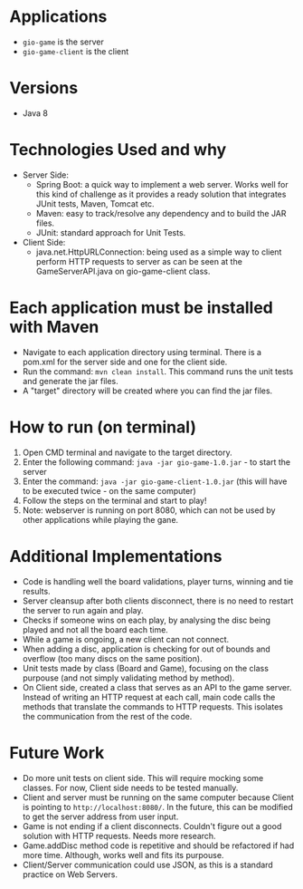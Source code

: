 # Applications
- ```gio-game``` is the server
- ```gio-game-client``` is the client

# Versions
- Java 8

# Technologies Used and why
- Server Side:
  - Spring Boot: a quick way to implement a web server. Works well for this kind of challenge as it provides a ready solution that integrates JUnit tests, Maven, Tomcat etc. 
  - Maven: easy to track/resolve any dependency and to build the JAR files.
  - JUnit: standard approach for Unit Tests.
- Client Side:
  - java.net.HttpURLConnection: being used as a simple way to client perform HTTP requests to server as can be seen at the GameServerAPI.java on gio-game-client class.
  
# Each application must be installed with Maven
- Navigate to each application directory using terminal. There is a pom.xml for the server side and one for the client side.
- Run the command: ```mvn clean install```. This command runs the unit tests and generate the jar files.
- A "target" directory will be created where you can find the jar files.

# How to run (on terminal)
1. Open CMD terminal and navigate to the target directory.
2. Enter the following command: ```java -jar gio-game-1.0.jar``` - to start the server
3. Enter the command: ```java -jar gio-game-client-1.0.jar``` (this will have to be executed twice - on the same computer)
4. Follow the steps on the terminal and start to play!
5. Note: webserver is running on port 8080, which can not be used by other applications while playing the gane.

# Additional Implementations
- Code is handling well the board validations, player turns, winning and tie results.
- Server cleansup after both clients disconnect, there is no need to restart the server to run again and play.
- Checks if someone wins on each play, by analysing the disc being played and not all the board each time.
- While a game is ongoing, a new client can not connect.
- When adding a disc, application is checking for out of bounds and overflow (too many discs on the same position).
- Unit tests made by class (Board and Game), focusing on the class purpouse (and not simply validating method by method).
- On Client side, created a class that serves as an API to the game server. Instead of writing an HTTP request at each call, main code calls the methods that translate the commands to HTTP requests. This isolates the communication from the rest of the code.

# Future Work
- Do more unit tests on client side. This will require mocking some classes. For now, Client side needs to be tested manually.
- Client and server must be running on the same computer because Client is pointing to ```http://localhost:8080/```. In the future, this can be modified to get the server address from user input.
- Game is not ending if a client disconnects. Couldn't figure out a good solution with HTTP requests. Needs more research.
- Game.addDisc method code is repetitive and should be refactored if had more time. Although, works well and fits its purpouse.
- Client/Server communication could use JSON, as this is a standard practice on Web Servers.



